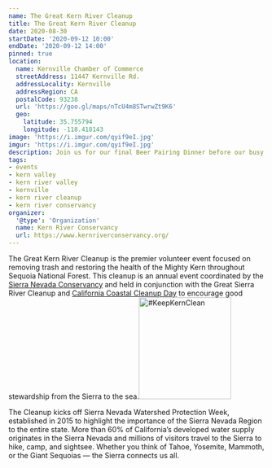 ```yaml
---
name: The Great Kern River Cleanup
title: The Great Kern River Cleanup
date: 2020-08-30
startDate: '2020-09-12 10:00'
endDate: '2020-09-12 14:00'
pinned: true
location:
  name: Kernville Chamber of Commerce
  streetAddress: 11447 Kernville Rd.
  addressLocality: Kernville
  addressRegion: CA
  postalCode: 93238
  url: 'https://goo.gl/maps/nTcU4m8STwrwZt9K6'
  geo:
    latitude: 35.755794
    longitude: -118.418143
image: 'https://i.imgur.com/qyif9eI.jpg'
imgur: 'https://i.imgur.com/qyif9eI.jpg'
description: Join us for our final Beer Pairing Dinner before our busy season!
tags:
- events
- kern valley
- kern river valley
- kernville
- kern river cleanup
- kern river conservancy
organizer:
  '@type': 'Organization'
  name: Kern River Conservancy
  url: https://www.kernriverconservancy.org/
---
```

The Great Kern River Cleanup is the premier volunteer event focused on removing trash and restoring the health of the Mighty Kern throughout Sequoia National Forest. This cleanup is an annual event coordinated by the [Sierra Nevada Conservancy](http://www.sierranevada.ca.gov/) and held in conjunction with the Great Sierra River Cleanup and [California Coastal Cleanup Day](http://www.coastal.ca.gov/publiced/ccd/ccd.html) to encourage good stewardship from the Sierra to the sea.<a href="https://www.kernriverconservancy.org/?utm_source=kern-valley-events&amp;utm_medium=web&amp;utm_campaign=keep-kern-clean" target="_blank" rel="noopener external" title="#KeepKernClean" class="float-right inline-block"><img src="https://cdn.kernvalley.us/img/keep-kern-clean.svg" alt="#KeepKernClean" decoding="async" loading="lazy" crossorigin="anonymous" referrerpolicy="no-referrer" width="181" height="200"></a>

The Cleanup kicks off Sierra Nevada Watershed Protection Week, established in 2015 to highlight the importance of the Sierra Nevada Region to the entire state. More than 60% of California’s developed water supply originates in the Sierra Nevada and millions of visitors travel to the Sierra to hike, camp, and sightsee. Whether you think of Tahoe, Yosemite, Mammoth, or the Giant Sequoias — the Sierra connects us all.
